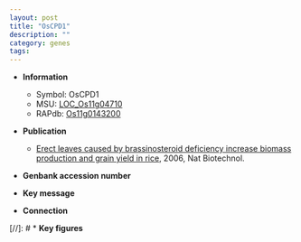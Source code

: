 ```yaml
---
layout: post
title: "OsCPD1"
description: ""
category: genes
tags: 
---
```


* **Information**  
    + Symbol: OsCPD1  
    + MSU: [LOC_Os11g04710](http://rice.plantbiology.msu.edu/cgi-bin/ORF_infopage.cgi?orf=LOC_Os11g04710)  
    + RAPdb: [Os11g0143200](http://rapdb.dna.affrc.go.jp/viewer/gbrowse_details/irgsp1?name=Os11g0143200)  

* **Publication**  
    + [Erect leaves caused by brassinosteroid deficiency increase biomass production and grain yield in rice](http://www.ncbi.nlm.nih.gov/pubmed?term=Erect+leaves+caused+by+brassinosteroid+deficiency+increase+biomass+production+and+grain+yield+in+rice%5BTitle%5D), 2006, Nat Biotechnol.

* **Genbank accession number**  

* **Key message**  

* **Connection**  

[//]: # * **Key figures**  


